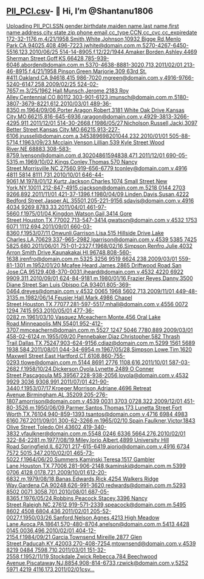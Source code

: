 [PII_PCI.csv](https://github.com/user-attachments/files/20708375/PII_PCI.csv)- 👋 Hi, I’m @Shantanu1806
- 

<!---

--->


[Uploading PII_PCI.SSN,gender,birthdate,maiden name,last name,first name,address,city,state,zip,phone,email,cc_type,CCN,cc_cvc,cc_expiredate
172-32-1176,m,4/21/1958,Smith,White,Johnson,10932 Bigge Rd,Menlo Park,CA,94025,408 496-7223,jwhite@domain.com,m,5270-4267-6450-5516,123,2010/06/25
514-14-8905,f,12/22/1944,Amaker,Borden,Ashley,4469 Sherman Street,Goff,KS,66428,785-939-6046,aborden@domain.com,m,5370-4638-8881-3020,713,2011/02/01
213-46-8915,f,4/21/1958,Pinson,Green,Marjorie,309 63rd St. #411,Oakland,CA,94618,415 986-7020,mgreen@domain.com,v,4916-9766-5240-6147,258,2009/02/25
524-02-7657,m,3/25/1962,Hall,Munsch,Jerome,2183 Roy Alley,Centennial,CO,80112,303-901-6123,jmunsch@domain.com,m,5180-3807-3679-8221,612,2010/03/01
489-36-8350,m,1964/09/06,Porter,Aragon,Robert,3181 White Oak Drive,Kansas City,MO,66215,816-645-6936,raragon@domain.com,v,4929-3813-3266-4295,911,2011/12/01
514-30-2668,f,1986/05/27,Nicholson,Russell,Jacki,3097 Better Street,Kansas City,MO,66215,913-227-6106,jrussell@domain.com,a,345389698201044,232,2010/01/01
505-88-5714,f,1963/09/23,Mcclain,Venson,Lillian,539 Kyle Street,Wood River,NE,68883,308-583-8759,lvenson@domain.com,d,30204861594838,471,2011/12/01
690-05-5315,m,1969/10/02,Kings,Conley,Thomas,570 Nancy Street,Morrisville,NC,27560,919-656-6779,tconley@domain.com,v,4916 4811 5814 8111,731,2010/10/01
646-44-9061,M,1978/01/12,Kurtz,Jackson,Charles,1074 Small Street,New York,NY,10011,212-847-4915,cjackson@domain.com,m,5218 0144 2703 9266,892,2011/11/01
421-37-1396,f,1980/04/09,Linden,Davis,Susan,4222 Bedford Street,Jasper,AL,35501,205-221-9156,sdavis@domain.com,v,4916 4034 9269 8783,33,2011/04/01
461-97-5660,f,1975/01/04,Kingdon,Watson,Gail,3414 Gore Street,Houston,TX,77002,713-547-3414,gwatson@domain.com,v,4532 1753 6071 1112,694,2011/09/01
660-03-8360,f,1953/07/11,Onwunli,Garrison,Lisa,515 Hillside Drive,Lake Charles,LA,70629,337-965-2982,lgarrison@domain.com,v,4539 5385 7425 5825,680,2011/06/01
751-01-2327,f,1968/02/16,Simpson,Renfro,Julie,4032 Arron Smith Drive,Kaunakakai,HI,96748,808-560-1638,jrenfro@domain.com,m,5325 3256 9519 6624,238,2009/03/01
559-81-1301,m,1952/01/20,Mcafee,Heard,James,2865 Driftwood Road,San Jose,CA,95129,408-370-0031,jheard@domain.com,v,4532 4220 6922 9909,311,2010/09/01
624-84-9181,m,1980/01/16,Frazier,Reyes,Danny,3500 Diane Street,San Luis Obispo,CA,93401,805-369-0464,dreyes@domain.com,v,4532 0065 1968 5602,713,2009/11/01
449-48-3135,m,1982/06/14,Feusier,Hall,Mark,4986 Chapel Street,Houston,TX,77077,281-597-5517,mhall@domain.com,v,4556 0072 1294 7415,953,2010/05/01
477-36-0282,m,1961/03/10,Vasquez,Mceachern,Monte,456 Oral Lake Road,Minneapolis,MN,55401,952-412-3707,mmceachern@domain.com,m,5527 1247 5046 7780,889,2009/03/01
458-02-6124,m,1955/09/20,Pennebaker,Diaz,Christopher,582 Thrash Trail,Dallas,TX,75247,903-624-9156,cdiaz@domain.com,m,5299 1561 5689 1938,584,2011/08/01
044-34-6954,m,1967/05/28,Simpson,Lowe,Tim,1620 Maxwell Street,East Hartford,CT,6108,860-755-0293,tlowe@domain.com,m,5144 8691 2776 1108,616,2011/10/01
587-03-2682,f,1958/10/24,Dickerson,Oyola,Lynette,2489 O Conner Street,Pascagoula,MS,39567,228-938-2056,loyola@domain.com,v,4532 9929 3036 9308,991,2011/07/01
421-90-3440,f,1953/07/17,Kroeger,Morrison,Adriane,4696 Retreat Avenue,Birmingham,AL,35209,205-276-1807,amorrison@domain.com,v,4539 0031 3703 0728,322,2009/12/01
451-80-3526,m,1950/06/09,Parmer,Santos,Thomas,173 Lunetta Street,Fort Worth,TX,76104,940-859-1393,tsantos@domain.com,v,4716 6984 4983 6160,767,2011/09/01
300-62-3266,m,1965/02/10,Spain,Faulkner,Victor,1843 Olive Street,Toledo,OH,43602,419-340-3832,vfaulkner@domain.com,m,5548 0246 6336 5664,276,2010/02/01
322-84-2281,m,1977/08/19,Miley,Iorio,Albert,4899 University Hill Road,Springfield,IL,62701,217-615-6419,aiorio@domain.com,v,4916 6734 7572 5015,347,2010/02/01
465-73-5022,f,1964/06/20,Summers,Kaminski,Teresa,1517 Gambler Lane,Houston,TX,77006,281-906-2148,tkaminski@domain.com,m,5399 0706 4128 0178,721,2009/10/01
612-20-6832,m,1979/08/18,Banas,Edwards,Rick,4254 Walkers Ridge Way,Gardena,CA,90248,626-991-3620,redwards@domain.com,m,5293 8502 0071 3058,701,2010/08/01
687-05-8365,f,1976/05/24,Robbins,Peacock,Stacey,3396 Nancy Street,Raleigh,NC,27612,919-571-2339,speacock@domain.com,m,5495 8602 4508 6804,436,2011/02/01
205-52-0027,f,1950/03/26,Sanford,Nelson,Agnes,4213 High Meadow Lane,Avoca,PA,18641,570-480-8704,anelson@domain.com,m,5413 4428 0145 0036,496,2010/02/01
404-12-2154,f,1984/09/21,Garcia,Townsend,Mireille,2877 Glen Street,Paducah,KY,42003,270-408-7254,mtownsend@domain.com,v,4539 8219 0484 7598,710,2011/03/01
151-32-2558,f,1952/11/19,Stockdale,Zwick,Rebecca,784 Beechwood Avenue,Piscataway,NJ,8854,908-814-6733,rzwick@domain.com,v,5252 5971 4219 4116,173,2011/02/01csv…]()


